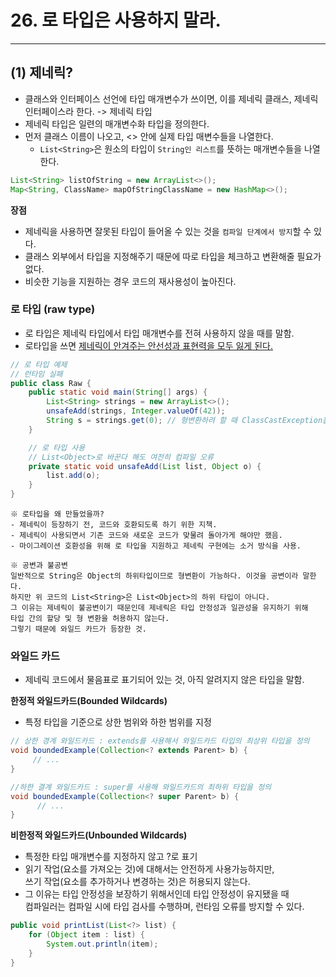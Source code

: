# 26. 로 타입은 사용하지 말라.

---

## (1) 제네릭?
- 클래스와 인터페이스 선언에 타입 매개변수가 쓰이면, 이를 제네릭 클래스, 제네릭 인터페이스라 한다. -> 제네릭 타입
- 제네릭 타입은 일련의 매개변수화 타입을 정의한다.
- 먼저 클래스 이름이 나오고, <> 안에 실제 타입 매변수들을 나열한다.
  - `List<String>`은 원소의 타입이 `String인 리스트`를 뜻하는 매개변수들을 나열한다.
```java
List<String> listOfString = new ArrayList<>();
Map<String, ClassName> mapOfStringClassName = new HashMap<>();
```

**장점**
- 제네릭을 사용하면 잘못된 타입이 들어올 수 있는 것을 `컴파일 단계에서 방지`할 수 있다.
- 클래스 외부에서 타입을 지정해주기 때문에 따로 타입을 체크하고 변환해줄 필요가 없다.
- 비슷한 기능을 지원하는 경우 코드의 재사용성이 높아진다.

### 로 타입 (raw type)
- 로 타입은 제네릭 타입에서 타입 매개변수를 전혀 사용하지 않을 때를 말함.
- 로타입을 쓰면 <u>제네릭이 안겨주는 안선성과 표현력을 모두 잃게 된다.</u>

```java
// 로 타입 예제
// 런타임 실패
public class Raw {
    public static void main(String[] args) {
        List<String> strings = new ArrayList<>();
        unsafeAdd(strings, Integer.valueOf(42));
        String s = strings.get(0); // 형변환하려 할 때 ClassCastException을 던진다.
    }

    // 로 타입 사용
    // List<Object>로 바꾼다 해도 여전히 컴파일 오류
    private static void unsafeAdd(List list, Object o) {
        list.add(o);
    }
}
```
```
※ 로타입을 왜 만들었을까?
- 제네릭이 등장하기 전, 코드와 호환되도록 하기 위한 지책.
- 제네릭이 사용되면서 기존 코드와 새로운 코드가 맞물려 돌아가게 해야만 했음.
- 마이그레이션 호환성을 위해 로 타입을 지원하고 제네릭 구현에는 소거 방식을 사용.
```
```
※ 공변과 불공변
일반적으로 String은 Object의 하위타입이므로 형변환이 가능하다. 이것을 공변이라 말한다.
하지만 위 코드의 List<String>은 List<Object>의 하위 타입이 아니다.
그 이유는 제네릭이 불공변이기 때문인데 제네릭은 타입 안정성과 일관성을 유지하기 위해
타입 간의 할당 및 형 변환을 허용하지 않는다.
그렇기 때문에 와일드 카드가 등장한 것.
```

### 와일드 카드
- 제네릭 코드에서 물음표로 표기되어 있는 것, 아직 알려지지 않은 타입을 말함.

**한정적 와일드카드(Bounded Wildcards)**
- 특정 타입을 기준으로 상한 범위와 하한 범위를 지정

```java
// 상한 경계 와일드카드 : extends를 사용해서 와일드카드 타입의 최상위 타입을 정의
void boundedExample(Collection<? extends Parent> b) {
     // ...
}
```
```java
//하한 결계 와일드카드 : super를 사용해 와일드카드의 최하위 타입을 정의
void boundedExample(Collection<? super Parent> b) {
      // ...
}
```

**비한정적 와일드카드(Unbounded Wildcards)**
- 특정한 타입 매개변수를 지정하지 않고 ?로 표기
- 읽기 작업(요소를 가져오는 것)에 대해서는 안전하게 사용가능하지만, <br> 쓰기 작업(요소를 추가하거나 변경하는 것)은 허용되지 않는다.
- 그 이유는 타입 안정성을 보장하기 위해서인데 타입 안정성이 유지됐을 때 <br> 컴파일러는 컴파일 시에 타입 검사를 수행하며, 런타임 오류를 방지할 수 있다.
```java
public void printList(List<?> list) {
    for (Object item : list) {
        System.out.println(item);
    }
}
```
